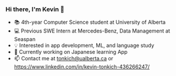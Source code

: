 ### Hi there, I'm Kevin 👋
- 📚  4th-year Computer Science student at University of Alberta
- 💻 Previous SWE Intern at Mercedes-Benz, Data Management at Seaspan
- 💡   Interested in app development, ML, and language study
- 🌱 Currently working on Japanese learning App
- 📫 Contact me at tonkich@ualberta.ca or https://www.linkedin.com/in/kevin-tonkich-436266247/

<!--
**tonkich7/tonkich7** is a ✨ _special_ ✨ repository because its `README.md` (this file) appears on your GitHub profile.

Here are some ideas to get you started:

- 🔭 I’m currently working on ...
- 🌱 I’m currently learning ...
- 👯 I’m looking to collaborate on ...
- 🤔 I’m looking for help with ...
- 💬 Ask me about ...
- 📫 How to reach me: ...
- 😄 Pronouns: ...
- ⚡ Fun fact: ...
-->
